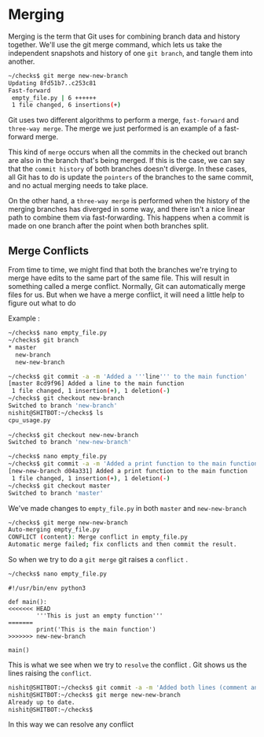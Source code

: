 <h1> Merging </h1>

Merging is the term that Git uses for combining branch data and
history together.
We'll use the git merge command, which lets us take the independent snapshots and
history of one `git branch`, and tangle them into another.

```sh
~/checks$ git merge new-new-branch 
Updating 8fd51b7..c253c81
Fast-forward
 empty_file.py | 6 ++++++
 1 file changed, 6 insertions(+)
```

Git uses two different algorithms to perform a merge,
`fast-forward` and `three-way merge`.
The merge we just performed is an example of a fast-forward merge.


This kind of `merge` occurs when all the commits
in the checked out branch are also in the branch that's being merged.
If this is the case,
we can say that the `commit history` of both branches doesn't diverge.
In these cases, all Git has to do is update the `pointers` of the branches to
the same commit, and no actual merging needs to take place.


On the other hand, a `three-way merge` is performed when the history of the merging
branches has diverged in some way, and
there isn't a nice linear path to combine them via fast-forwarding.
This happens when a commit is made on one branch
after the point when both branches split. 

<h2> Merge Conflicts </h2>

From time to time,
we might find that both the
branches we're trying to merge
have edits to the same part of the same file.
This will result in something called a merge conflict.
Normally, Git can automatically merge files for us.
But when we have a merge conflict,
it will need a little help to figure out what to do

Example :

```sh
~/checks$ nano empty_file.py 
~/checks$ git branch 
* master
  new-branch
  new-new-branch

~/checks$ git commit -a -m 'Added a '''line''' to the main function'
[master 8cd9f96] Added a line to the main function
 1 file changed, 1 insertion(+), 1 deletion(-)
~/checks$ git checkout new-branch 
Switched to branch 'new-branch'
nishit@SHITBOT:~/checks$ ls
cpu_usage.py
   
~/checks$ git checkout new-new-branch 
Switched to branch 'new-new-branch'
```

```sh
~/checks$ nano empty_file.py 
~/checks$ git commit -a -m 'Added a print function to the main function'
[new-new-branch d04a331] Added a print function to the main function
 1 file changed, 1 insertion(+), 1 deletion(-)
~/checks$ git checkout master 
Switched to branch 'master'
```
We've made changes to `empty_file.py` in both `master` and `new-new-branch`


```sh
~/checks$ git merge new-new-branch 
Auto-merging empty_file.py
CONFLICT (content): Merge conflict in empty_file.py
Automatic merge failed; fix conflicts and then commit the result.

```
So when we try to do a `git merge` git raises a `conflict` .

```sh
~/checks$ nano empty_file.py
```
```python3
#!/usr/bin/env python3

def main():
<<<<<<< HEAD
        '''This is just an empty function'''
=======
        print('This is the main function')
>>>>>>> new-new-branch

main()
```
This is what we see when we try to `resolve` the conflict . Git shows us the lines raising the `conflict`.

```sh
nishit@SHITBOT:~/checks$ git commit -a -m 'Added both lines (comment and print)'[master 498d83e] Added both lines (comment and print)
nishit@SHITBOT:~/checks$ git merge new-new-branch 
Already up to date.
nishit@SHITBOT:~/checks$ 
```
In this way we can resolve any conflict






